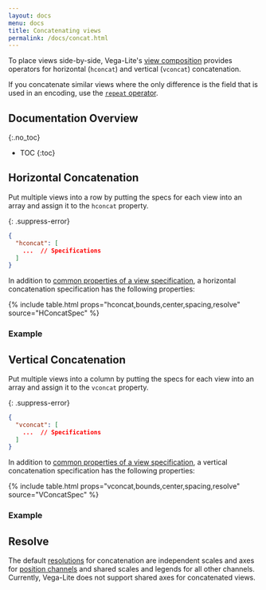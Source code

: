 ```yaml
---
layout: docs
menu: docs
title: Concatenating views
permalink: /docs/concat.html
---
```


To place views side-by-side, Vega-Lite's [view composition](composition.html) provides operators for horizontal (`hconcat`) and vertical (`vconcat`) concatenation.

If you concatenate similar views where the only difference is the field that is used in an encoding, use the [`repeat` operator](repeat.html).

## Documentation Overview
{:.no_toc}

<!-- prettier-ignore -->
- TOC
{:toc}

## Horizontal Concatenation

Put multiple views into a row by putting the specs for each view into an array and assign it to the `hconcat` property.

{: .suppress-error}
```json
{
  "hconcat": [
    ...  // Specifications
  ]
}
```

In addition to [common properties of a view specification](spec.html#common),
a horizontal concatenation specification has the following properties:

{% include table.html props="hconcat,bounds,center,spacing,resolve" source="HConcatSpec" %}

### Example

<span class="vl-example" data-name="hconcat_weather"></span>

## Vertical Concatenation

Put multiple views into a column by putting the specs for each view into an array and assign it to the `vconcat` property.

{: .suppress-error}
```json
{
  "vconcat": [
    ...  // Specifications
  ]
}
```

In addition to [common properties of a view specification](spec.html#common),
a vertical concatenation specification has the following properties:

{% include table.html props="vconcat,bounds,center,spacing,resolve" source="VConcatSpec" %}

### Example

<span class="vl-example" data-name="vconcat_weather"></span>

## Resolve

The default [resolutions](resolve.html) for concatenation are independent scales and axes for [position channels](encoding.html#position) and shared scales and legends for all other channels. Currently, Vega-Lite does not support shared axes for concatenated views.

